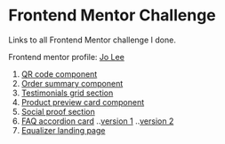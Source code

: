 # Frontend Mentor Challenge

Links to all Frontend Mentor challenge I done.

Frontend mentor profile: [Jo Lee](https://www.frontendmentor.io/profile/leeejo)

1. [QR code component](https://leeejo.github.io/FM-challenge/qr-code-component-main/)
2. [Order summary component](https://leeejo.github.io/FM-challenge/order-summary-component/)
3. [Testimonials grid section](https://leeejo.github.io/FM-challenge/testimonials-grid-section-main/)
4. [Product preview card component](https://leeejo.github.io/FM-challenge/product-preview-card-component-main/)
5. [Social proof section](https://leeejo.github.io/FM-challenge/social-proof-section-master/)
6. [FAQ accordion card](https://leeejo.github.io/FM-challenge/faq-accordion-card-main/)
   ..[version 1](https://leeejo.github.io/FM-challenge/faq-accordion-card-main/index.html)
   ..[version 2](https://leeejo.github.io/FM-challenge/faq-accordion-card-main/index-noscript.html)
7. [Equalizer landing page](https://leeejo.github.io/FM-challenge/equalizer-landing-page/)

